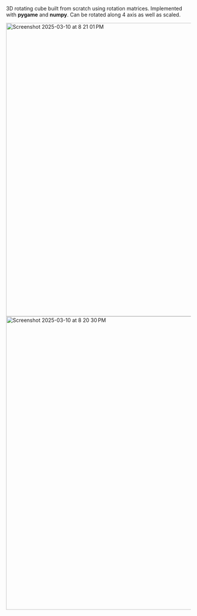 3D rotating cube built from scratch using rotation matrices. Implemented with **pygame** and **numpy**. Can be rotated along 4 axis as well as scaled.

<img width="801" alt="Screenshot 2025-03-10 at 8 21 01 PM" src="https://github.com/user-attachments/assets/8c5e5c96-028c-4aa6-aeef-cf75ebc68083" />
<img width="801" alt="Screenshot 2025-03-10 at 8 20 30 PM" src="https://github.com/user-attachments/assets/1493d09f-7ae1-44ed-a1f5-2089d5717aa1" />
